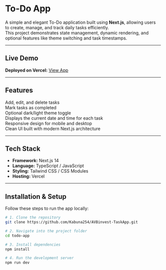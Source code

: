 # To-Do App

A simple and elegant To-Do application built using **Next.js**, allowing users to create, manage, and track daily tasks efficiently.  
This project demonstrates state management, dynamic rendering, and optional features like theme switching and task timestamps.

---

## Live Demo

**Deployed on Vercel:** [View App](https://av-binvest-task-app.vercel.app/)

---

## Features

 Add, edit, and delete tasks  
 Mark tasks as completed  
 Optional dark/light theme toggle  
 Displays the current date and time for each task  
 Responsive design for mobile and desktop  
 Clean UI built with modern Next.js architecture  

---

## Tech Stack

- **Framework:** Next.js 14  
- **Language:** TypeScript / JavaScript  
- **Styling:** Tailwind CSS / CSS Modules  
- **Hosting:** Vercel  

---

## Installation & Setup

Follow these steps to run the app locally:

```bash
# 1. Clone the repository
git clone https://github.com/Kabuna254/AVBinvest-TaskApp.git

# 2. Navigate into the project folder
cd todo-app

# 3. Install dependencies
npm install

# 4. Run the development server
npm run dev
